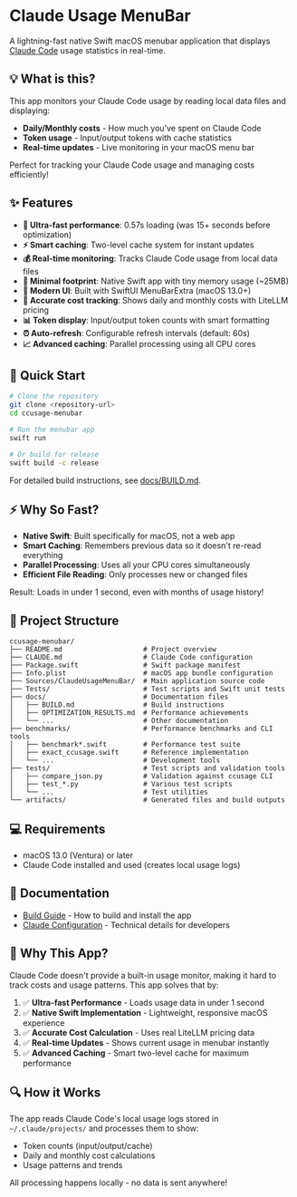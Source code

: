 # Claude Usage MenuBar

A lightning-fast native Swift macOS menubar application that displays [Claude Code](https://claude.ai/code) usage statistics in real-time.

## 💡 What is this?

This app monitors your Claude Code usage by reading local data files and displaying:
- **Daily/Monthly costs** - How much you've spent on Claude Code
- **Token usage** - Input/output tokens with cache statistics  
- **Real-time updates** - Live monitoring in your macOS menu bar

Perfect for tracking your Claude Code usage and managing costs efficiently!

## ✨ Features

- **🚀 Ultra-fast performance**: 0.57s loading (was 15+ seconds before optimization)
- **⚡ Smart caching**: Two-level cache system for instant updates
- **💰 Real-time monitoring**: Tracks Claude Code usage from local data files
- **🎯 Minimal footprint**: Native Swift app with tiny memory usage (~25MB)
- **🔄 Modern UI**: Built with SwiftUI MenuBarExtra (macOS 13.0+)
- **💸 Accurate cost tracking**: Shows daily and monthly costs with LiteLLM pricing
- **📊 Token display**: Input/output token counts with smart formatting
- **⏰ Auto-refresh**: Configurable refresh intervals (default: 60s)
- **📈 Advanced caching**: Parallel processing using all CPU cores

## 🚀 Quick Start

```bash
# Clone the repository
git clone <repository-url>
cd ccusage-menubar

# Run the menubar app
swift run

# Or build for release
swift build -c release
```

For detailed build instructions, see [docs/BUILD.md](docs/BUILD.md).

## ⚡ Why So Fast?

- **Native Swift**: Built specifically for macOS, not a web app
- **Smart Caching**: Remembers previous data so it doesn't re-read everything
- **Parallel Processing**: Uses all your CPU cores simultaneously
- **Efficient File Reading**: Only processes new or changed files

Result: Loads in under 1 second, even with months of usage history!

## 📁 Project Structure

```
ccusage-menubar/
├── README.md                    # Project overview
├── CLAUDE.md                    # Claude Code configuration
├── Package.swift                # Swift package manifest
├── Info.plist                   # macOS app bundle configuration
├── Sources/ClaudeUsageMenuBar/  # Main application source code
├── Tests/                       # Test scripts and Swift unit tests
├── docs/                        # Documentation files
│   ├── BUILD.md                 # Build instructions
│   ├── OPTIMIZATION_RESULTS.md  # Performance achievements
│   └── ...                      # Other documentation
├── benchmarks/                  # Performance benchmarks and CLI tools
│   ├── benchmark*.swift         # Performance test suite
│   ├── exact_ccusage.swift      # Reference implementation
│   └── ...                      # Development tools
├── tests/                       # Test scripts and validation tools
│   ├── compare_json.py          # Validation against ccusage CLI
│   ├── test_*.py                # Various test scripts
│   └── ...                      # Test utilities
└── artifacts/                   # Generated files and build outputs
```

## 💻 Requirements

- macOS 13.0 (Ventura) or later
- Claude Code installed and used (creates local usage logs)

## 📖 Documentation

- [Build Guide](docs/BUILD.md) - How to build and install the app
- [Claude Configuration](CLAUDE.md) - Technical details for developers

## 🎯 Why This App?

Claude Code doesn't provide a built-in usage monitor, making it hard to track costs and usage patterns. This app solves that by:

1. ✅ **Ultra-fast Performance** - Loads usage data in under 1 second
2. ✅ **Native Swift Implementation** - Lightweight, responsive macOS experience  
3. ✅ **Accurate Cost Calculation** - Uses real LiteLLM pricing data
4. ✅ **Real-time Updates** - Shows current usage in menubar instantly
5. ✅ **Advanced Caching** - Smart two-level cache for maximum performance

## 🔍 How it Works

The app reads Claude Code's local usage logs stored in `~/.claude/projects/` and processes them to show:
- Token counts (input/output/cache)
- Daily and monthly cost calculations
- Usage patterns and trends

All processing happens locally - no data is sent anywhere!